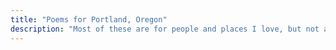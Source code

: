 ```yaml
---
title: "Poems for Portland, Oregon"
description: "Most of these are for people and places I love, but not all of them."
---
```

